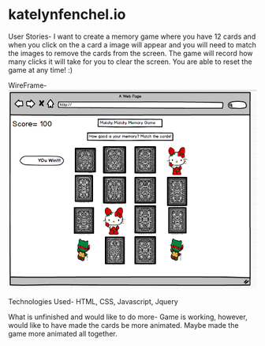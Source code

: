 # katelynfenchel.io

User Stories- 
	I want to create a memory game where you have 12 cards and when you click on the a card a image will appear and you will need to match the images to remove the cards from the screen. The game will record how many clicks it will take for you to clear the screen. You are able to reset the game at any time! :)

WireFrame-
![alt text](./wireframe/wireframe.png)

Technologies Used-
HTML, CSS, Javascript, Jquery

What is unfinished and would like to do more-
	Game is working, however, would like to have made the cards be more animated. Maybe made the game more animated all together.  